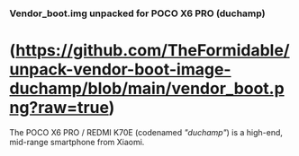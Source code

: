 ### Vendor_boot.img unpacked for POCO X6 PRO (duchamp)
(https://github.com/TheFormidable/unpack-vendor-boot-image-duchamp/blob/main/vendor_boot.png?raw=true)
=========================================

The POCO X6 PRO / REDMI K70E (codenamed _"duchamp"_) is a high-end, mid-range smartphone from Xiaomi.

